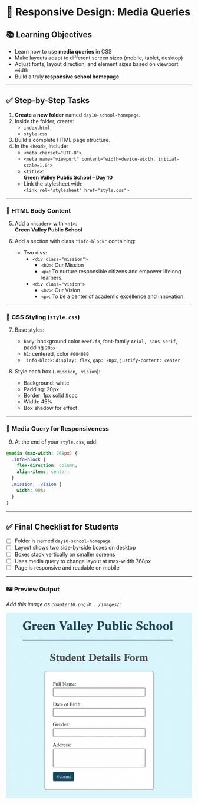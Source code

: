 # 📘 Responsive Design: Media Queries

## 📚 Learning Objectives
- Learn how to use **media queries** in CSS
- Make layouts adapt to different screen sizes (mobile, tablet, desktop)
- Adjust fonts, layout direction, and element sizes based on viewport width
- Build a truly **responsive school homepage**

---

## ✅ Step-by-Step Tasks

1. **Create a new folder** named `day10-school-homepage`.
2. Inside the folder, create:
   - `index.html`
   - `style.css`
3. Build a complete HTML page structure.
4. In the `<head>`, include:
   - `<meta charset="UTF-8">`
   - `<meta name="viewport" content="width=device-width, initial-scale=1.0">`
   - `<title>`:  
     **Green Valley Public School – Day 10**
   - Link the stylesheet with:  
     `<link rel="stylesheet" href="style.css">`

---

### 🔹 HTML Body Content

5. Add a `<header>` with `<h1>`:  
   **Green Valley Public School**

6. Add a section with class `"info-block"` containing:
   - Two divs:
     - `<div class="mission">`
       - `<h2>`: Our Mission
       - `<p>`: To nurture responsible citizens and empower lifelong learners.
     - `<div class="vision">`
       - `<h2>`: Our Vision
       - `<p>`: To be a center of academic excellence and innovation.

---

### 🔹 CSS Styling (`style.css`)

7. Base styles:
   - `body`: background color `#eef2f3`, font-family `Arial, sans-serif`, padding `20px`
   - `h1`: centered, color `#004080`
   - `.info-block`: `display: flex`, `gap: 20px`, `justify-content: center`

8. Style each box (`.mission`, `.vision`):
   - Background: white
   - Padding: 20px
   - Border: 1px solid #ccc
   - Width: 45%
   - Box shadow for effect

---

### 🔹 Media Query for Responsiveness

9. At the end of your `style.css`, add:

```css
@media (max-width: 768px) {
  .info-block {
    flex-direction: column;
    align-items: center;
  }
  .mission, .vision {
    width: 90%;
  }
}
```

---

## ✅ Final Checklist for Students

- [ ] Folder is named `day10-school-homepage`
- [ ] Layout shows two side-by-side boxes on desktop
- [ ] Boxes stack vertically on smaller screens
- [ ] Uses media query to change layout at max-width 768px
- [ ] Page is responsive and readable on mobile

---

### 🖼️ Preview Output

*Add this image as `chapter10.png` in `../images/`:*

![chapter10](../images/chapter10.png)
